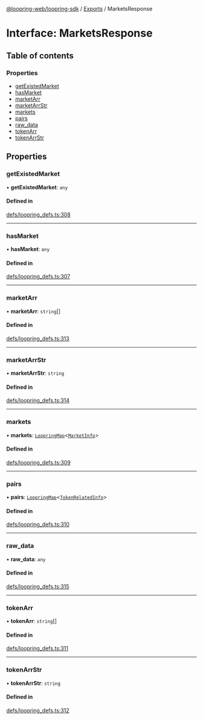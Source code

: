 [@loopring-web/loopring-sdk](../README.md) / [Exports](../modules.md) / MarketsResponse

# Interface: MarketsResponse

## Table of contents

### Properties

- [getExistedMarket](MarketsResponse.md#getexistedmarket)
- [hasMarket](MarketsResponse.md#hasmarket)
- [marketArr](MarketsResponse.md#marketarr)
- [marketArrStr](MarketsResponse.md#marketarrstr)
- [markets](MarketsResponse.md#markets)
- [pairs](MarketsResponse.md#pairs)
- [raw\_data](MarketsResponse.md#raw_data)
- [tokenArr](MarketsResponse.md#tokenarr)
- [tokenArrStr](MarketsResponse.md#tokenarrstr)

## Properties

### getExistedMarket

• **getExistedMarket**: `any`

#### Defined in

[defs/loopring_defs.ts:308](https://github.com/Loopring/loopring_sdk/blob/31d2a2e/src/defs/loopring_defs.ts#L308)

___

### hasMarket

• **hasMarket**: `any`

#### Defined in

[defs/loopring_defs.ts:307](https://github.com/Loopring/loopring_sdk/blob/31d2a2e/src/defs/loopring_defs.ts#L307)

___

### marketArr

• **marketArr**: `string`[]

#### Defined in

[defs/loopring_defs.ts:313](https://github.com/Loopring/loopring_sdk/blob/31d2a2e/src/defs/loopring_defs.ts#L313)

___

### marketArrStr

• **marketArrStr**: `string`

#### Defined in

[defs/loopring_defs.ts:314](https://github.com/Loopring/loopring_sdk/blob/31d2a2e/src/defs/loopring_defs.ts#L314)

___

### markets

• **markets**: [`LoopringMap`](LoopringMap.md)<[`MarketInfo`](MarketInfo.md)\>

#### Defined in

[defs/loopring_defs.ts:309](https://github.com/Loopring/loopring_sdk/blob/31d2a2e/src/defs/loopring_defs.ts#L309)

___

### pairs

• **pairs**: [`LoopringMap`](LoopringMap.md)<[`TokenRelatedInfo`](TokenRelatedInfo.md)\>

#### Defined in

[defs/loopring_defs.ts:310](https://github.com/Loopring/loopring_sdk/blob/31d2a2e/src/defs/loopring_defs.ts#L310)

___

### raw\_data

• **raw\_data**: `any`

#### Defined in

[defs/loopring_defs.ts:315](https://github.com/Loopring/loopring_sdk/blob/31d2a2e/src/defs/loopring_defs.ts#L315)

___

### tokenArr

• **tokenArr**: `string`[]

#### Defined in

[defs/loopring_defs.ts:311](https://github.com/Loopring/loopring_sdk/blob/31d2a2e/src/defs/loopring_defs.ts#L311)

___

### tokenArrStr

• **tokenArrStr**: `string`

#### Defined in

[defs/loopring_defs.ts:312](https://github.com/Loopring/loopring_sdk/blob/31d2a2e/src/defs/loopring_defs.ts#L312)
